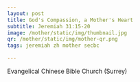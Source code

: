 ```yaml
---
layout: post
title: God's Compassion, a Mother's Heart
subtitle: Jeremiah 31:15-20
image: /mother/static/img/thumbnail.jpg
qr: /mother/static/img/mother-qr.png
tags: jeremiah zh mother secbc

---
```

Evangelical Chinese Bible Church (Surrey)
